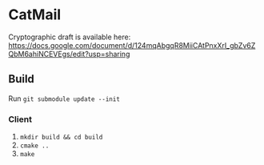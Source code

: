 # CatMail

Cryptographic draft is available here: https://docs.google.com/document/d/124mqAbgqR8MiiCAtPnxXrI_gbZv6ZQbM6ahiNCEVEgs/edit?usp=sharing

## Build

Run `git submodule update --init`

### Client

1. `mkdir build && cd build`
2. `cmake ..`
3. `make`
